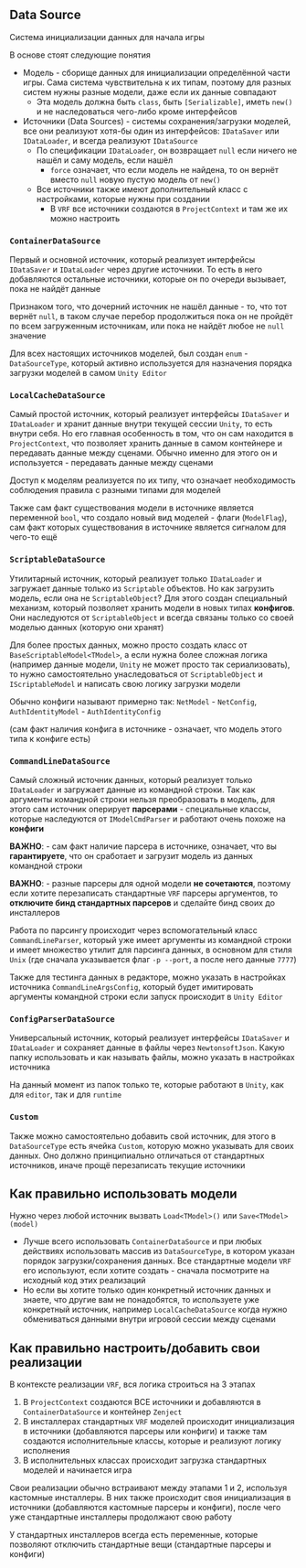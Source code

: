 ﻿## Data Source

Система инициализации данных для начала игры

В основе стоят следующие понятия
- Модель - сборище данных для инициализации определённой части игры. Сама система чувствительна к их типам, поэтому
для разных систем нужны разные модели, даже если их данные совпадают
  - Эта модель должна быть `class`, быть `[Serializable]`, иметь `new()` и 
не наследоваться чего-либо кроме интерфейсов
- Источники (Data Sources) - системы сохранения/загрузки моделей, все они реализуют хотя-бы один из интерфейсов: 
`IDataSaver` или `IDataLoader`, и всегда реализуют `IDataSource`
  - По спецификации `IDataLoader`, он возвращает `null` если ничего не нашёл и саму модель, если нашёл
    - `force` означает, что если модель не найдена, то он вернёт вместо `null` новую пустую модель от `new()`
  - Все источники также имеют дополнительный класс с настройками, которые нужны при создании
    - В `VRF` все источники создаются в `ProjectContext` и там же их можно настроить

### `ContainerDataSource`

Первый и основной источник, который реализует интерфейсы `IDataSaver` и `IDataLoader` через другие источники. 
То есть в него добавляются остальные источники, которые он по очереди вызывает, пока не найдёт данные

Признаком того, что дочерний источник не нашёл данные - то, что тот вернёт `null`, в таком случае
перебор продолжиться пока он не пройдёт по всем загруженным источникам, или пока не найдёт любое не `null` значение

Для всех настоящих источников моделей, был создан `enum` - `DataSourceType`, который активно используется для 
назначения порядка загрузки моделей в самом `Unity Editor`

### `LocalCacheDataSource`

Самый простой источник, который реализует интерфейсы `IDataSaver` и `IDataLoader` и хранит данные внутри 
текущей сессии `Unity`, то есть внутри себя. Но его главная особенность в том, что он сам находится 
в `ProjectContext`, что позволяет хранить данные в самом контейнере и передавать данные между сценами.
Обычно именно для этого он и используется - передавать данные между сценами

Доступ к моделям реализуется по их типу, что означает необходимость соблюдения правила с разными типами 
для моделей

Также сам факт существования модели в источнике является переменной `bool`, что создало новый
вид моделей - флаги (`ModelFlag`), сам факт которых существования в источнике является сигналом для чего-то ещё

### `ScriptableDataSource`

Утилитарный источник, который реализует только `IDataLoader` и загружает данные только из `Scriptable` объектов.
Но как загрузить модель, если она не `ScriptableObject`? Для этого создан специальный механизм, который позволяет
хранить модели в новых типах **конфигов**. Они наследуются от `ScriptableObject` и всегда связаны только со 
своей моделью данных (которую они хранят)

Для более простых данных, можно просто создать класс от `BaseScriptableModel<TModel>`, а если нужна более сложная
логика (например данные модели, `Unity` не может просто так сериализовать), то нужно самостоятельно 
унаследоваться от `ScriptableObject` и `IScriptableModel` и написать свою логику загрузки модели

Обычно конфиги называют примерно так: `NetModel` - `NetConfig`, `AuthIdentityModel` - `AuthIdentityConfig`

(сам факт наличия конфига в источнике - означает, что модель этого типа к конфиге есть)

### `CommandLineDataSource`

Самый сложный источник данных, который реализует только `IDataLoader` и загружает данные из командной строки.
Так как аргументы командной строки нельзя преобразовать в модель, для этого сам источник оперирует **парсерами** - 
специальные классы, которые наследуются от `IModelCmdParser` и работают очень похоже на **конфиги**

**ВАЖНО**: - сам факт наличие парсера в источнике, означает, что вы **гарантируете**, что он сработает и загрузит
модель из данных командной строки

**ВАЖНО**: - разные парсеры для одной модели **не сочетаются**, поэтому если хотите перезаписать стандартные `VRF`
парсеры аргументов, то **отключите бинд стандартных парсеров** и сделайте бинд своих до инсталлеров

Работа по парсингу происходит через вспомогательный класс `CommandLineParser`, который уже имеет аргументы
из командной строки и имеет множество утилит для парсинга данных, в основном для стиля `Unix` (где сначала 
указывается флаг `-p --port`, а после него данные `7777`)

Также для тестинга данных в редакторе, можно указать в настройках источника `CommandLineArgsConfig`, который 
будет имитировать аргументы командной строки если запуск происходит в `Unity Editor`

### `ConfigParserDataSource`

Универсальный источник, который реализует интерфейсы `IDataSaver` и `IDataLoader` и сохраняет данные в файлы 
через `NewtonsoftJson`. Какую папку использовать и как называть файлы, можно указать в настройках источника

На данный момент из папок только те, которые работают в `Unity`, как для `editor`, так и для `runtime`

### `Custom`

Также можно самостоятельно добавить свой источник, для этого в `DataSourceType` есть ячейка `Custom`, которую можно
указывать для своих данных. Оно должно принципиально отличаться от стандартных источников, иначе прощё перезаписать 
текущие источники

## Как правильно использовать модели

Нужно через любой источник вызвать `Load<TModel>()` или `Save<TModel>(model)`
- Лучше всего использовать `ContainerDataSource` и при любых действиях использовать массив из `DataSourceType`, 
в котором указан порядок загрузки/сохранения данных. Все стандартные модели `VRF` его используют, если хотите 
создать - сначала посмотрите на исходный код этих реализаций
- Но если вы хотите только один конкретный источник данных и знаете, что другие вам не понадобятся, то используете 
уже конкретный источник, например `LocalCacheDataSource` когда нужно обмениваться данными внутри игровой сессии
между сценами

## Как правильно настроить/добавить свои реализации

В контексте реализации `VRF`, вся логика строиться на 3 этапах
1. В `ProjectContext` создаются ВСЕ источники и добавляются в `ContainerDataSource` и контейнер `Zenject`
2. В инсталлерах стандартных `VRF` моделей происходит инициализация в источники (добавляются парсеры или конфиги)
и также там создаются исполнительные классы, которые и реализуют логику исполнения
3. В исполнительных классах происходит загрузка стандартных моделей и начинается игра

Свои реализации обычно встраивают между этапами 1 и 2, используя кастомные инсталлеры. В них также происходит
своя инициализация в источники (добавляются кастомные парсеры и конфиги), после чего уже стандартные инсталлеры
продолжают свою работу

У стандартных инсталлеров всегда есть переменные, которые позволяют отключить стандартные вещи (стандартные
парсеры и конфиги)

